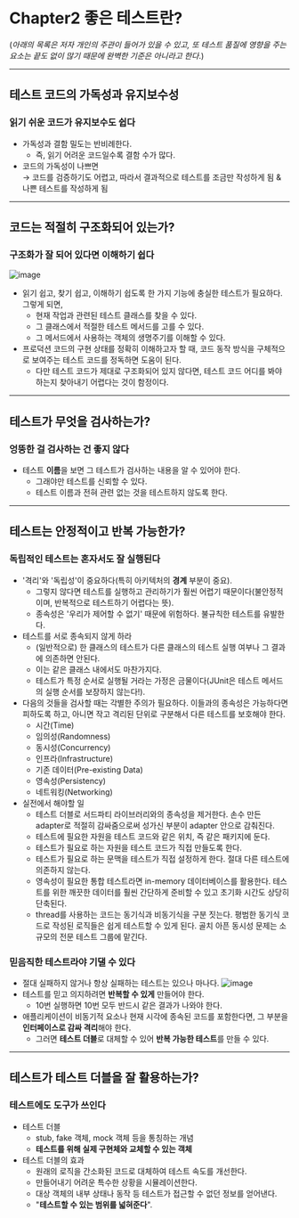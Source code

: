 # Chapter2 좋은 테스트란?

(_아래의 목록은 저자 개인의 주관이 들어가 있을 수 있고, 또 테스트 품질에 영향을 주는 요소는 끝도 없이 많기 때문에 완벽한 기준은 아니라고 한다_.)

---
## 테스트 코드의 가독성과 유지보수성
### 읽기 쉬운 코드가 유지보수도 쉽다
- 가독성과 결함 밀도는 반비례한다.
  - 즉, 읽기 어려운 코드일수록 결함 수가 많다.
- 코드의 가독성이 나쁘면  
→ 코드를 검증하기도 어렵고, 따라서 결과적으로 테스트를 조금만 작성하게 됨 & 나쁜 테스트를 작성하게 됨

---
## 코드는 적절히 구조화되어 있는가?
### 구조화가 잘 되어 있다면 이해하기 쉽다
![image](https://user-images.githubusercontent.com/26949964/71793098-a7f3b280-307e-11ea-9954-9f2eb3ec8bc7.png)
- 읽기 쉽고, 찾기 쉽고, 이해하기 쉽도록 한 가지 기능에 충실한 테스트가 필요하다. 그렇게 되면,
  - 현재 작업과 관련된 테스트 클래스를 찾을 수 있다.
  - 그 클래스에서 적절한 테스트 메서드를 고를 수 있다.
  - 그 메서드에서 사용하는 객체의 생명주기를 이해할 수 있다.
- 프로덕션 코드의 구현 상태를 정확히 이해하고자 할 때, 코드 동작 방식을 구체적으로 보여주는 테스트 코드를 정독하면 도움이 된다.
  - 다만 테스트 코드가 제대로 구조화되어 있지 않다면, 테스트 코드 어디를 봐야 하는지 찾아내기 어렵다는 것이 함정이다.

---
## 테스트가 무엇을 검사하는가?
### 엉뚱한 걸 검사하는 건 좋지 않다
- 테스트 **이름**을 보면 그 테스트가 검사하는 내용을 알 수 있어야 한다.
  - 그래야만 테스트를 신뢰할 수 있다.
  - 테스트 이름과 전혀 관련 없는 것을 테스트하지 않도록 한다.

---
## 테스트는 안정적이고 반복 가능한가?
### 독립적인 테스트는 혼자서도 잘 실행된다
- '격리'와 '독립성'이 중요하다(특히 아키텍처의 **경계** 부분이 중요).
  - 그렇지 않다면 테스트를 실행하고 관리하기가 훨씬 어렵기 때문이다(불안정적이며, 반복적으로 테스트하기 어렵다는 뜻).
  - 종속성은 '우리가 제어할 수 없기' 때문에 위험하다. 불규칙한 테스트를 유발한다.
- 테스트를 서로 종속되지 않게 하라
  - (일반적으로) 한 클래스의 테스트가 다른 클래스의 테스트 실행 여부나 그 결과에 의존하면 안된다.
  - 이는 같은 클래스 내에서도 마찬가지다.
  - 테스트가 특정 순서로 실행될 거라는 가정은 금물이다(JUnit은 테스트 메서드의 실행 순서를 보장하지 않는다!).
- 다음의 것들을 검사할 때는 각별한 주의가 필요하다. 이들과의 종속성은 가능하다면 피하도록 하고, 아니면 작고 격리된 단위로 구분해서 다른 테스트를 보호해야 한다.
  - 시간(Time)
  - 임의성(Randomness)
  - 동시성(Concurrency)
  - 인프라(Infrastructure)
  - 기존 데이터(Pre-existing Data)
  - 영속성(Persistency)
  - 네트워킹(Networking)
- 실전에서 해야할 일
  - 테스트 더블로 서드파티 라이브러리와의 종속성을 제거한다. 손수 만든 adapter로 적절히 감싸줌으로써 성가신 부분이 adapter 안으로 감춰진다.
  - 테스트에 필요한 자원을 테스트 코드와 같은 위치, 즉 같은 패키지에 둔다.
  - 테스트가 필요로 하는 자원을 테스트 코드가 직접 만들도록 한다.
  - 테스트가 필요로 하는 문맥을 테스트가 직접 설정하게 한다. 절대 다른 테스트에 의존하지 않는다.
  - 영속성이 필요한 통합 테스트라면 in-memory 데이터베이스를 활용한다. 테스트를 위한 깨끗한 데이터를 훨씬 간단하게 준비할 수 있고 초기화 시간도 상당히 단축된다.
  - thread를 사용하는 코드는 동기식과 비동기식을 구분 짓는다. 평범한 동기식 코드로 작성된 로직들은 쉽게 테스트할 수 있게 된다. 골치 아픈 동시성 문제는 소규모의 전문 테스트 그룹에 맡긴다.

### 믿음직한 테스트라야 기댈 수 있다
- 절대 실패하지 않거나 항상 실패하는 테스트는 있으나 마나다.
![image](https://user-images.githubusercontent.com/26949964/71794101-4d108a00-3083-11ea-9177-628b904fd45a.png)
- 테스트를 믿고 의지하려면 **반복할 수 있게** 만들어야 한다.
  - 10번 실행하면 10번 모두 반드시 같은 결과가 나와야 한다.
- 애플리케이션이 비동기적 요소나 현재 시각에 종속된 코드를 포함한다면, 그 부분을 **인터페이스로 감싸 격리**해야 한다.
  - 그러면 **테스트 더블**로 대체할 수 있어 **반복 가능한 테스트**를 만들 수 있다.

---
## 테스트가 테스트 더블을 잘 활용하는가?
### 테스트에도 도구가 쓰인다
- 테스트 더블
  - stub, fake 객체, mock 객체 등을 통칭하는 개념
  - **테스트를 위해 실제 구현체와 교체할 수 있는 객체**
- 테스트 더블의 효과
  - 원래의 로직을 간소화된 코드로 대체하여 테스트 속도를 개선한다.
  - 만들어내기 어려운 특수한 상황을 시뮬레이션한다.
  - 대상 객체의 내부 상태나 동작 등 테스트가 접근할 수 없던 정보를 얻어낸다.
  - "**테스트할 수 있는 범위를 넓혀준다**".
